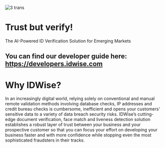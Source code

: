 ![3 trans](https://user-images.githubusercontent.com/68303272/147422349-dfafdcb4-cebb-44e2-a0c6-2f3934a3c5d7.png)
# Trust but verify!

The AI-Powered ID Verification Solution for Emerging Markets
## You can find our developer guide here: https://developers.idwise.com

# Why IDWise?
In an increasingly digital world, relying solely on conventional and manual remote validation methods involving database checks, IP addresses and credit bureau checks is cumbersome, inefficient and opens your customers' sensitive data to a variety of data breach security risks. IDWise’s cutting-edge document verification, face match and liveness detection solution establishes a robust layer of trust between your business and your prospective customer so that you can focus your effort on developing your business faster and with more confidence while stopping even the most sophisticated fraudsters in their tracks.
